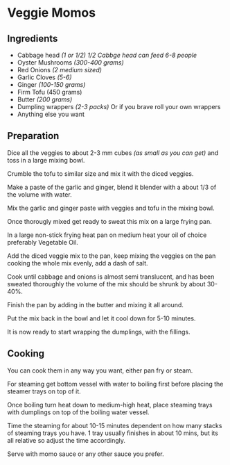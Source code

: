 # Veggie Momos

## Ingredients

* Cabbage head _(1 or 1/2) 1/2 Cabbge head can feed 6-8 people_ 
* Oyster Mushrooms _(300-400 grams)_
* Red Onions _(2 medium sized)_
* Garlic Cloves _(5-6)_
* Ginger _(100-150 grams)_
* Firm Tofu (450 grams)
* Butter _(200 grams)_
* Dumpling wrappers _(2-3 packs)_ Or if you brave roll your own wrappers
* Anything else you want

## Preparation

Dice all the veggies to about 2-3 mm cubes _(as small as you can get)_ and toss in a large mixing bowl.

Crumble the tofu to similar size and mix it with the diced veggies.

Make a paste of the garlic and ginger, blend it blender with a about
1/3 of the volume with water.

Mix the garlic and ginger paste with veggies and tofu in the mixing bowl.

Once thorougly mixed get ready to sweat this mix on a large frying pan.

In a large non-stick frying heat pan on medium heat your oil of choice preferably Vegetable Oil.

Add the diced veggie mix to the pan, keep mixing the veggies on the pan cooking the whole mix evenly, add a dash of salt.

Cook until cabbage and onions is almost semi translucent, and has been sweated thoroughly the volume of the mix should be shrunk by about 30-40%.

Finish the pan by adding in the butter and mixing it all around.

Put the mix back in the bowl and let it cool down for 5-10 minutes.

It is now ready to start wrapping the dumplings, with the fillings.

## Cooking

You can cook them in any way you want, either pan fry or steam.

For steaming get bottom vessel with water to boiling first before placing the steamer trays on top of it.

Once boiling turn heat down to medium-high heat, place steaming trays with dumplings on top of the boiling water vessel.

Time the steaming for about 10-15 minutes dependent on how many stacks of steaming trays you have. 1 tray usually finishes in about 10 mins, but its all relative so adjust the time accordingly.

Serve with momo sauce or any other sauce you prefer.